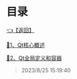# 目录  


[👈【返回】](/--目录--/C++笔记/--目录--C++笔记)  


[📜1、Qt核心概述](/C++笔记/Qt开发/1、Qt核心概述)  

[📜2、Qt全局定义和容器](/C++笔记/Qt开发/2、Qt全局定义和容器)  







> 2023/8/25 15:19:40
